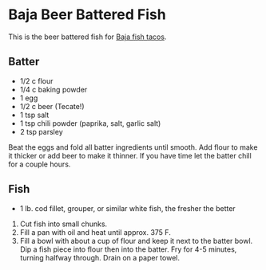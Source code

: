 Baja Beer Battered Fish
========================

This is the beer battered fish for [Baja fish tacos](../full_tacos/baja_fish_tacos.md).

Batter
-------

* 1/2 c flour
* 1/4 c baking powder
* 1 egg
* 1/2 c beer (Tecate!)
* 1 tsp salt
* 1 tsp chili powder (paprika, salt, garlic salt)
* 2 tsp parsley

Beat the eggs and fold all batter ingredients until smooth.
Add flour to make it thicker or add beer to make it thinner.
If you have time let the batter chill for a couple hours.

Fish
------

* 1 lb. cod fillet, grouper, or similar white fish, the fresher the better

1. Cut fish into small chunks.
2. Fill a pan with oil and heat until approx. 375 F.
3. Fill a bowl with about a cup of flour and keep it next to the batter bowl.
   Dip a fish piece into flour then into the batter.
   Fry for 4-5 minutes, turning halfway through. Drain on a paper towel.